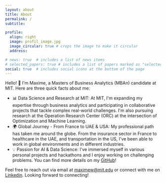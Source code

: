 ```yaml
---
layout: about
title: About
permalink: /
subtitle: 

profile:
  align: right
  image: profil_image.jpg
  image_circular: true # crops the image to make it circular
  address:

# news: true  # includes a list of news items
# selected_papers: true # includes a list of papers marked as "selected={true}"
social: true  # includes social icons at the bottom of the page
---
```


Hello! :wave:  I'm Maxime, a Masters of Business Analytics (MBAn) candidate at MIT. Here are three quick facts about me:

- 📊 Data Science and Research at MIT: At MIT, I'm expanding my expertise through business analytics and participating in collaborative projects that tackle complex real-world challenges.  I'm also pursuing research at the Operation Research Center (ORC) at the intersection of Optimization and Machine Learning.
- 🌍 Global Journey - From France to UAE & USA: My professional path has taken me around the globe. From the insurance sector in France to healthcare in the UAE, and transportation in the US, I've been able to work in global environments and in different industries.
- 💡 Passion for AI & Data Science: I've immersed myself in various personal projects and hackathons and I enjoy working on challenging problems. You can find more details on my [GitHub](https://github.com/maxime7770)!

Feel free to reach out via email at [maximew@mit.edu](mailto:) or connect with me on [Linkedin](https://www.linkedin.com/in/maxime-wolf/). Looking forward to connecting!





